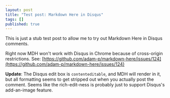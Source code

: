 ```yaml
---
layout: post
title: "Test post: Markdown Here in Disqus"
tags: []
published: true
---
```


This is just a stub test post to allow me to try out Markdown Here in Disqus comments.

Right now MDH won't work with Disqus in Chrome because of cross-origin restrictions. See: [https://github.com/adam-p/markdown-here/issues/124](https://github.com/adam-p/markdown-here/issues/124)

**Update**: The Disqus edit box is `contenteditable`, and MDH will render in it, but all formatting seems to get stripped out when you actually post the comment. Seems like the rich-edit-ness is probably just to support Disqus's add-an-image feature.
